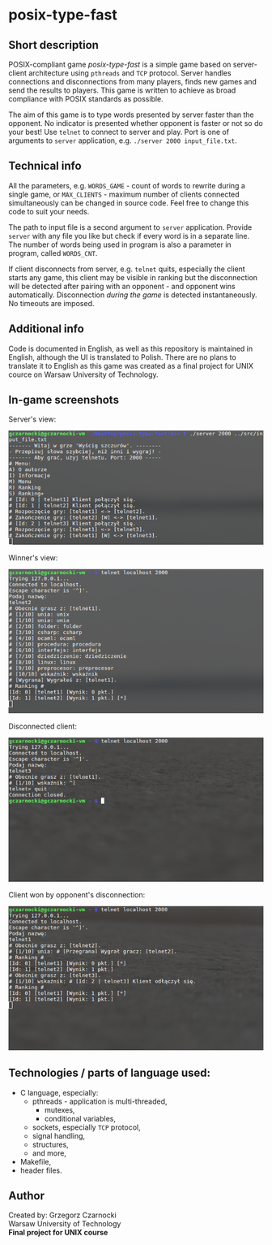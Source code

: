 # posix-type-fast

## Short description

POSIX-compliant game _posix-type-fast_ is a simple game based on server-client architecture using `pthreads` and `TCP` protocol. Server handles connections and disconnections from many players, finds new games and send the results to players. This game is written to achieve as broad compliance with POSIX standards as possible. 

The aim of this game is to type words presented by server faster than the opponent. No indicator is presented whether opponent is faster or not so do your best! Use `telnet` to connect to server and play. Port is one of arguments to `server` application, e.g. `./server 2000 input_file.txt`.

## Technical info

All the parameters, e.g. `WORDS_GAME` - count of words to rewrite during a single game, or `MAX_CLIENTS` - maximum number of clients connected simultaneously can be changed in source code. Feel free to change this code to suit your needs.

The path to input file is a second argument to `server` application. Provide `server` with any file you like but check if every word is in a separate line. The number of words being used in program is also a parameter in program, called `WORDS_CNT`.

If client disconnects from server, e.g. `telnet` quits, especially the client starts any game, this client may be visible in ranking but the disconnection will be detected after pairing with an opponent - and opponent wins automatically. Disconnection _during the game_ is detected instantaneously. No timeouts are imposed.

## Additional info

Code is documented in English, as well as this repository is maintained in English, although the UI is translated to Polish. There are no plans to translate it to English as this game was created as a final project for UNIX cource on Warsaw University of Technology.

## In-game screenshots

Server's view:

![server]

Winner's view:

![client1]

Disconnected client:

![client2]

Client won by opponent's disconnection:

![client3]

[server]: imgs/server.png "Server's window"
[client1]: imgs/client1.png "Client's view"
[client2]: imgs/client2.png "Client's view"
[client3]: imgs/client3.png "Client's view"

## Technologies / parts of language used:

* C language, especially:
    * pthreads - application is multi-threaded,
        * mutexes,
        * conditional variables,
    * sockets, especially `TCP` protocol,
    * signal handling,
    * structures, 
    * and more,
* Makefile,
* header files.

## Author

Created by: Grzegorz Czarnocki  
Warsaw University of Technology  
**Final project for UNIX course**  
